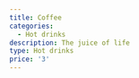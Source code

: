 ```yaml
---
title: Coffee
categories:
  - Hot drinks
description: The juice of life
type: Hot drinks
price: '3'
---
```



